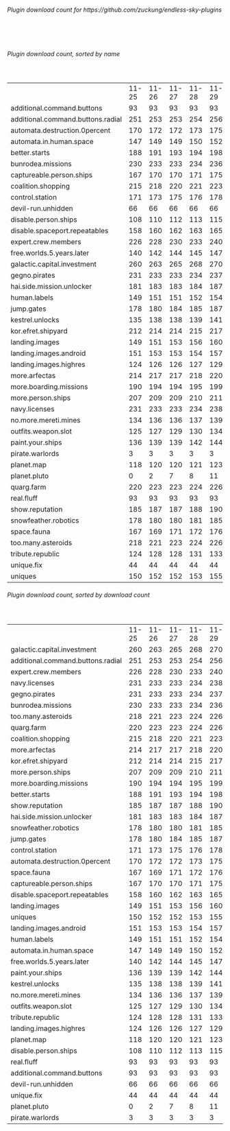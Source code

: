<h6>Plugin download count for https://github.com/zuckung/endless-sky-plugins</h6><br>
<br>
<h6>Plugin download count, sorted by name</h6><sub><sup><br>
<table>
	<tr>
		<td></td>
		<td>11-25</td>
		<td>11-26</td>
		<td>11-27</td>
		<td>11-28</td>
		<td>11-29</td>
		<td>11-30</td>
		<td>12-01</td>
		<td>today +</td>
	</tr>
	<tr>
		<td>additional.command.buttons</td>
		<td>93</td>
		<td>93</td>
		<td>93</td>
		<td>93</td>
		<td>93</td>
		<td>93</td>
		<td>93</td>
		<td></td>
	</tr>
	<tr>
		<td>additional.command.buttons.radial</td>
		<td>251</td>
		<td>253</td>
		<td>253</td>
		<td>254</td>
		<td>256</td>
		<td>256</td>
		<td>256</td>
		<td></td>
	</tr>
	<tr>
		<td>automata.destruction.0percent</td>
		<td>170</td>
		<td>172</td>
		<td>172</td>
		<td>173</td>
		<td>175</td>
		<td>175</td>
		<td>177</td>
		<td>+ 2</td>
	</tr>
	<tr>
		<td>automata.in.human.space</td>
		<td>147</td>
		<td>149</td>
		<td>149</td>
		<td>150</td>
		<td>152</td>
		<td>152</td>
		<td>152</td>
		<td></td>
	</tr>
	<tr>
		<td>better.starts</td>
		<td>188</td>
		<td>191</td>
		<td>193</td>
		<td>194</td>
		<td>198</td>
		<td>199</td>
		<td>199</td>
		<td></td>
	</tr>
	<tr>
		<td>bunrodea.missions</td>
		<td>230</td>
		<td>233</td>
		<td>233</td>
		<td>234</td>
		<td>236</td>
		<td>236</td>
		<td>236</td>
		<td></td>
	</tr>
	<tr>
		<td>captureable.person.ships</td>
		<td>167</td>
		<td>170</td>
		<td>170</td>
		<td>171</td>
		<td>175</td>
		<td>175</td>
		<td>175</td>
		<td></td>
	</tr>
	<tr>
		<td>coalition.shopping</td>
		<td>215</td>
		<td>218</td>
		<td>220</td>
		<td>221</td>
		<td>223</td>
		<td>225</td>
		<td>225</td>
		<td></td>
	</tr>
	<tr>
		<td>control.station</td>
		<td>171</td>
		<td>173</td>
		<td>175</td>
		<td>176</td>
		<td>178</td>
		<td>178</td>
		<td>178</td>
		<td></td>
	</tr>
	<tr>
		<td>devil-run.unhidden</td>
		<td>66</td>
		<td>66</td>
		<td>66</td>
		<td>66</td>
		<td>66</td>
		<td>66</td>
		<td>66</td>
		<td></td>
	</tr>
	<tr>
		<td>disable.person.ships</td>
		<td>108</td>
		<td>110</td>
		<td>112</td>
		<td>113</td>
		<td>115</td>
		<td>115</td>
		<td>115</td>
		<td></td>
	</tr>
	<tr>
		<td>disable.spaceport.repeatables</td>
		<td>158</td>
		<td>160</td>
		<td>162</td>
		<td>163</td>
		<td>165</td>
		<td>165</td>
		<td>165</td>
		<td></td>
	</tr>
	<tr>
		<td>expert.crew.members</td>
		<td>226</td>
		<td>228</td>
		<td>230</td>
		<td>233</td>
		<td>240</td>
		<td>242</td>
		<td>242</td>
		<td></td>
	</tr>
	<tr>
		<td>free.worlds.5.years.later</td>
		<td>140</td>
		<td>142</td>
		<td>144</td>
		<td>145</td>
		<td>147</td>
		<td>147</td>
		<td>147</td>
		<td></td>
	</tr>
	<tr>
		<td>galactic.capital.investment</td>
		<td>260</td>
		<td>263</td>
		<td>265</td>
		<td>268</td>
		<td>270</td>
		<td>272</td>
		<td>274</td>
		<td>+ 2</td>
	</tr>
	<tr>
		<td>gegno.pirates</td>
		<td>231</td>
		<td>233</td>
		<td>233</td>
		<td>234</td>
		<td>237</td>
		<td>239</td>
		<td>239</td>
		<td></td>
	</tr>
	<tr>
		<td>hai.side.mission.unlocker</td>
		<td>181</td>
		<td>183</td>
		<td>183</td>
		<td>184</td>
		<td>187</td>
		<td>187</td>
		<td>189</td>
		<td>+ 2</td>
	</tr>
	<tr>
		<td>human.labels</td>
		<td>149</td>
		<td>151</td>
		<td>151</td>
		<td>152</td>
		<td>154</td>
		<td>154</td>
		<td>154</td>
		<td></td>
	</tr>
	<tr>
		<td>jump.gates</td>
		<td>178</td>
		<td>180</td>
		<td>184</td>
		<td>185</td>
		<td>187</td>
		<td>187</td>
		<td>187</td>
		<td></td>
	</tr>
	<tr>
		<td>kestrel.unlocks</td>
		<td>135</td>
		<td>138</td>
		<td>138</td>
		<td>139</td>
		<td>141</td>
		<td>141</td>
		<td>141</td>
		<td></td>
	</tr>
	<tr>
		<td>kor.efret.shipyard</td>
		<td>212</td>
		<td>214</td>
		<td>214</td>
		<td>215</td>
		<td>217</td>
		<td>219</td>
		<td>219</td>
		<td></td>
	</tr>
	<tr>
		<td>landing.images</td>
		<td>149</td>
		<td>151</td>
		<td>153</td>
		<td>156</td>
		<td>160</td>
		<td>160</td>
		<td>160</td>
		<td></td>
	</tr>
	<tr>
		<td>landing.images.android</td>
		<td>151</td>
		<td>153</td>
		<td>153</td>
		<td>154</td>
		<td>157</td>
		<td>157</td>
		<td>157</td>
		<td></td>
	</tr>
	<tr>
		<td>landing.images.highres</td>
		<td>124</td>
		<td>126</td>
		<td>126</td>
		<td>127</td>
		<td>129</td>
		<td>129</td>
		<td>129</td>
		<td></td>
	</tr>
	<tr>
		<td>more.arfectas</td>
		<td>214</td>
		<td>217</td>
		<td>217</td>
		<td>218</td>
		<td>220</td>
		<td>220</td>
		<td>220</td>
		<td></td>
	</tr>
	<tr>
		<td>more.boarding.missions</td>
		<td>190</td>
		<td>194</td>
		<td>194</td>
		<td>195</td>
		<td>199</td>
		<td>199</td>
		<td>199</td>
		<td></td>
	</tr>
	<tr>
		<td>more.person.ships</td>
		<td>207</td>
		<td>209</td>
		<td>209</td>
		<td>210</td>
		<td>211</td>
		<td>211</td>
		<td>211</td>
		<td></td>
	</tr>
	<tr>
		<td>navy.licenses</td>
		<td>231</td>
		<td>233</td>
		<td>233</td>
		<td>234</td>
		<td>238</td>
		<td>240</td>
		<td>240</td>
		<td></td>
	</tr>
	<tr>
		<td>no.more.mereti.mines</td>
		<td>134</td>
		<td>136</td>
		<td>136</td>
		<td>137</td>
		<td>139</td>
		<td>139</td>
		<td>139</td>
		<td></td>
	</tr>
	<tr>
		<td>outfits.weapon.slot</td>
		<td>125</td>
		<td>127</td>
		<td>129</td>
		<td>130</td>
		<td>134</td>
		<td>134</td>
		<td>134</td>
		<td></td>
	</tr>
	<tr>
		<td>paint.your.ships</td>
		<td>136</td>
		<td>139</td>
		<td>139</td>
		<td>142</td>
		<td>144</td>
		<td>144</td>
		<td>144</td>
		<td></td>
	</tr>
	<tr>
		<td>pirate.warlords</td>
		<td>3</td>
		<td>3</td>
		<td>3</td>
		<td>3</td>
		<td>3</td>
		<td>3</td>
		<td>3</td>
		<td></td>
	</tr>
	<tr>
		<td>planet.map</td>
		<td>118</td>
		<td>120</td>
		<td>120</td>
		<td>121</td>
		<td>123</td>
		<td>123</td>
		<td>123</td>
		<td></td>
	</tr>
	<tr>
		<td>planet.pluto</td>
		<td>0</td>
		<td>2</td>
		<td>7</td>
		<td>8</td>
		<td>11</td>
		<td>11</td>
		<td>11</td>
		<td></td>
	</tr>
	<tr>
		<td>quarg.farm</td>
		<td>220</td>
		<td>223</td>
		<td>223</td>
		<td>224</td>
		<td>226</td>
		<td>226</td>
		<td>226</td>
		<td></td>
	</tr>
	<tr>
		<td>real.fluff</td>
		<td>93</td>
		<td>93</td>
		<td>93</td>
		<td>93</td>
		<td>93</td>
		<td>93</td>
		<td>93</td>
		<td></td>
	</tr>
	<tr>
		<td>show.reputation</td>
		<td>185</td>
		<td>187</td>
		<td>187</td>
		<td>188</td>
		<td>190</td>
		<td>192</td>
		<td>192</td>
		<td></td>
	</tr>
	<tr>
		<td>snowfeather.robotics</td>
		<td>178</td>
		<td>180</td>
		<td>180</td>
		<td>181</td>
		<td>185</td>
		<td>187</td>
		<td>187</td>
		<td></td>
	</tr>
	<tr>
		<td>space.fauna</td>
		<td>167</td>
		<td>169</td>
		<td>171</td>
		<td>172</td>
		<td>176</td>
		<td>176</td>
		<td>176</td>
		<td></td>
	</tr>
	<tr>
		<td>too.many.asteroids</td>
		<td>218</td>
		<td>221</td>
		<td>223</td>
		<td>224</td>
		<td>226</td>
		<td>226</td>
		<td>226</td>
		<td></td>
	</tr>
	<tr>
		<td>tribute.republic</td>
		<td>124</td>
		<td>128</td>
		<td>128</td>
		<td>131</td>
		<td>133</td>
		<td>133</td>
		<td>133</td>
		<td></td>
	</tr>
	<tr>
		<td>unique.fix</td>
		<td>44</td>
		<td>44</td>
		<td>44</td>
		<td>44</td>
		<td>44</td>
		<td>44</td>
		<td>44</td>
		<td></td>
	</tr>
	<tr>
		<td>uniques</td>
		<td>150</td>
		<td>152</td>
		<td>152</td>
		<td>153</td>
		<td>155</td>
		<td>157</td>
		<td>157</td>
		<td></td>
	</tr>
</table>
</sub></sup>
<h6>Plugin download count, sorted by download count</h6><sub><sup><br>
<table>
	<tr>
		<td></td>
		<td>11-25</td>
		<td>11-26</td>
		<td>11-27</td>
		<td>11-28</td>
		<td>11-29</td>
		<td>11-30</td>
		<td>12-01</td>
		<td>today +</td>
	</tr>
	<tr>
		<td>galactic.capital.investment</td>
		<td>260</td>
		<td>263</td>
		<td>265</td>
		<td>268</td>
		<td>270</td>
		<td>272</td>
		<td>274</td>
		<td>+ 2</td>
	</tr>
	<tr>
		<td>additional.command.buttons.radial</td>
		<td>251</td>
		<td>253</td>
		<td>253</td>
		<td>254</td>
		<td>256</td>
		<td>256</td>
		<td>256</td>
		<td></td>
	</tr>
	<tr>
		<td>expert.crew.members</td>
		<td>226</td>
		<td>228</td>
		<td>230</td>
		<td>233</td>
		<td>240</td>
		<td>242</td>
		<td>242</td>
		<td></td>
	</tr>
	<tr>
		<td>navy.licenses</td>
		<td>231</td>
		<td>233</td>
		<td>233</td>
		<td>234</td>
		<td>238</td>
		<td>240</td>
		<td>240</td>
		<td></td>
	</tr>
	<tr>
		<td>gegno.pirates</td>
		<td>231</td>
		<td>233</td>
		<td>233</td>
		<td>234</td>
		<td>237</td>
		<td>239</td>
		<td>239</td>
		<td></td>
	</tr>
	<tr>
		<td>bunrodea.missions</td>
		<td>230</td>
		<td>233</td>
		<td>233</td>
		<td>234</td>
		<td>236</td>
		<td>236</td>
		<td>236</td>
		<td></td>
	</tr>
	<tr>
		<td>too.many.asteroids</td>
		<td>218</td>
		<td>221</td>
		<td>223</td>
		<td>224</td>
		<td>226</td>
		<td>226</td>
		<td>226</td>
		<td></td>
	</tr>
	<tr>
		<td>quarg.farm</td>
		<td>220</td>
		<td>223</td>
		<td>223</td>
		<td>224</td>
		<td>226</td>
		<td>226</td>
		<td>226</td>
		<td></td>
	</tr>
	<tr>
		<td>coalition.shopping</td>
		<td>215</td>
		<td>218</td>
		<td>220</td>
		<td>221</td>
		<td>223</td>
		<td>225</td>
		<td>225</td>
		<td></td>
	</tr>
	<tr>
		<td>more.arfectas</td>
		<td>214</td>
		<td>217</td>
		<td>217</td>
		<td>218</td>
		<td>220</td>
		<td>220</td>
		<td>220</td>
		<td></td>
	</tr>
	<tr>
		<td>kor.efret.shipyard</td>
		<td>212</td>
		<td>214</td>
		<td>214</td>
		<td>215</td>
		<td>217</td>
		<td>219</td>
		<td>219</td>
		<td></td>
	</tr>
	<tr>
		<td>more.person.ships</td>
		<td>207</td>
		<td>209</td>
		<td>209</td>
		<td>210</td>
		<td>211</td>
		<td>211</td>
		<td>211</td>
		<td></td>
	</tr>
	<tr>
		<td>more.boarding.missions</td>
		<td>190</td>
		<td>194</td>
		<td>194</td>
		<td>195</td>
		<td>199</td>
		<td>199</td>
		<td>199</td>
		<td></td>
	</tr>
	<tr>
		<td>better.starts</td>
		<td>188</td>
		<td>191</td>
		<td>193</td>
		<td>194</td>
		<td>198</td>
		<td>199</td>
		<td>199</td>
		<td></td>
	</tr>
	<tr>
		<td>show.reputation</td>
		<td>185</td>
		<td>187</td>
		<td>187</td>
		<td>188</td>
		<td>190</td>
		<td>192</td>
		<td>192</td>
		<td></td>
	</tr>
	<tr>
		<td>hai.side.mission.unlocker</td>
		<td>181</td>
		<td>183</td>
		<td>183</td>
		<td>184</td>
		<td>187</td>
		<td>187</td>
		<td>189</td>
		<td>+ 2</td>
	</tr>
	<tr>
		<td>snowfeather.robotics</td>
		<td>178</td>
		<td>180</td>
		<td>180</td>
		<td>181</td>
		<td>185</td>
		<td>187</td>
		<td>187</td>
		<td></td>
	</tr>
	<tr>
		<td>jump.gates</td>
		<td>178</td>
		<td>180</td>
		<td>184</td>
		<td>185</td>
		<td>187</td>
		<td>187</td>
		<td>187</td>
		<td></td>
	</tr>
	<tr>
		<td>control.station</td>
		<td>171</td>
		<td>173</td>
		<td>175</td>
		<td>176</td>
		<td>178</td>
		<td>178</td>
		<td>178</td>
		<td></td>
	</tr>
	<tr>
		<td>automata.destruction.0percent</td>
		<td>170</td>
		<td>172</td>
		<td>172</td>
		<td>173</td>
		<td>175</td>
		<td>175</td>
		<td>177</td>
		<td>+ 2</td>
	</tr>
	<tr>
		<td>space.fauna</td>
		<td>167</td>
		<td>169</td>
		<td>171</td>
		<td>172</td>
		<td>176</td>
		<td>176</td>
		<td>176</td>
		<td></td>
	</tr>
	<tr>
		<td>captureable.person.ships</td>
		<td>167</td>
		<td>170</td>
		<td>170</td>
		<td>171</td>
		<td>175</td>
		<td>175</td>
		<td>175</td>
		<td></td>
	</tr>
	<tr>
		<td>disable.spaceport.repeatables</td>
		<td>158</td>
		<td>160</td>
		<td>162</td>
		<td>163</td>
		<td>165</td>
		<td>165</td>
		<td>165</td>
		<td></td>
	</tr>
	<tr>
		<td>landing.images</td>
		<td>149</td>
		<td>151</td>
		<td>153</td>
		<td>156</td>
		<td>160</td>
		<td>160</td>
		<td>160</td>
		<td></td>
	</tr>
	<tr>
		<td>uniques</td>
		<td>150</td>
		<td>152</td>
		<td>152</td>
		<td>153</td>
		<td>155</td>
		<td>157</td>
		<td>157</td>
		<td></td>
	</tr>
	<tr>
		<td>landing.images.android</td>
		<td>151</td>
		<td>153</td>
		<td>153</td>
		<td>154</td>
		<td>157</td>
		<td>157</td>
		<td>157</td>
		<td></td>
	</tr>
	<tr>
		<td>human.labels</td>
		<td>149</td>
		<td>151</td>
		<td>151</td>
		<td>152</td>
		<td>154</td>
		<td>154</td>
		<td>154</td>
		<td></td>
	</tr>
	<tr>
		<td>automata.in.human.space</td>
		<td>147</td>
		<td>149</td>
		<td>149</td>
		<td>150</td>
		<td>152</td>
		<td>152</td>
		<td>152</td>
		<td></td>
	</tr>
	<tr>
		<td>free.worlds.5.years.later</td>
		<td>140</td>
		<td>142</td>
		<td>144</td>
		<td>145</td>
		<td>147</td>
		<td>147</td>
		<td>147</td>
		<td></td>
	</tr>
	<tr>
		<td>paint.your.ships</td>
		<td>136</td>
		<td>139</td>
		<td>139</td>
		<td>142</td>
		<td>144</td>
		<td>144</td>
		<td>144</td>
		<td></td>
	</tr>
	<tr>
		<td>kestrel.unlocks</td>
		<td>135</td>
		<td>138</td>
		<td>138</td>
		<td>139</td>
		<td>141</td>
		<td>141</td>
		<td>141</td>
		<td></td>
	</tr>
	<tr>
		<td>no.more.mereti.mines</td>
		<td>134</td>
		<td>136</td>
		<td>136</td>
		<td>137</td>
		<td>139</td>
		<td>139</td>
		<td>139</td>
		<td></td>
	</tr>
	<tr>
		<td>outfits.weapon.slot</td>
		<td>125</td>
		<td>127</td>
		<td>129</td>
		<td>130</td>
		<td>134</td>
		<td>134</td>
		<td>134</td>
		<td></td>
	</tr>
	<tr>
		<td>tribute.republic</td>
		<td>124</td>
		<td>128</td>
		<td>128</td>
		<td>131</td>
		<td>133</td>
		<td>133</td>
		<td>133</td>
		<td></td>
	</tr>
	<tr>
		<td>landing.images.highres</td>
		<td>124</td>
		<td>126</td>
		<td>126</td>
		<td>127</td>
		<td>129</td>
		<td>129</td>
		<td>129</td>
		<td></td>
	</tr>
	<tr>
		<td>planet.map</td>
		<td>118</td>
		<td>120</td>
		<td>120</td>
		<td>121</td>
		<td>123</td>
		<td>123</td>
		<td>123</td>
		<td></td>
	</tr>
	<tr>
		<td>disable.person.ships</td>
		<td>108</td>
		<td>110</td>
		<td>112</td>
		<td>113</td>
		<td>115</td>
		<td>115</td>
		<td>115</td>
		<td></td>
	</tr>
	<tr>
		<td>real.fluff</td>
		<td>93</td>
		<td>93</td>
		<td>93</td>
		<td>93</td>
		<td>93</td>
		<td>93</td>
		<td>93</td>
		<td></td>
	</tr>
	<tr>
		<td>additional.command.buttons</td>
		<td>93</td>
		<td>93</td>
		<td>93</td>
		<td>93</td>
		<td>93</td>
		<td>93</td>
		<td>93</td>
		<td></td>
	</tr>
	<tr>
		<td>devil-run.unhidden</td>
		<td>66</td>
		<td>66</td>
		<td>66</td>
		<td>66</td>
		<td>66</td>
		<td>66</td>
		<td>66</td>
		<td></td>
	</tr>
	<tr>
		<td>unique.fix</td>
		<td>44</td>
		<td>44</td>
		<td>44</td>
		<td>44</td>
		<td>44</td>
		<td>44</td>
		<td>44</td>
		<td></td>
	</tr>
	<tr>
		<td>planet.pluto</td>
		<td>0</td>
		<td>2</td>
		<td>7</td>
		<td>8</td>
		<td>11</td>
		<td>11</td>
		<td>11</td>
		<td></td>
	</tr>
	<tr>
		<td>pirate.warlords</td>
		<td>3</td>
		<td>3</td>
		<td>3</td>
		<td>3</td>
		<td>3</td>
		<td>3</td>
		<td>3</td>
		<td></td>
	</tr>
</table>
</sub></sup>

